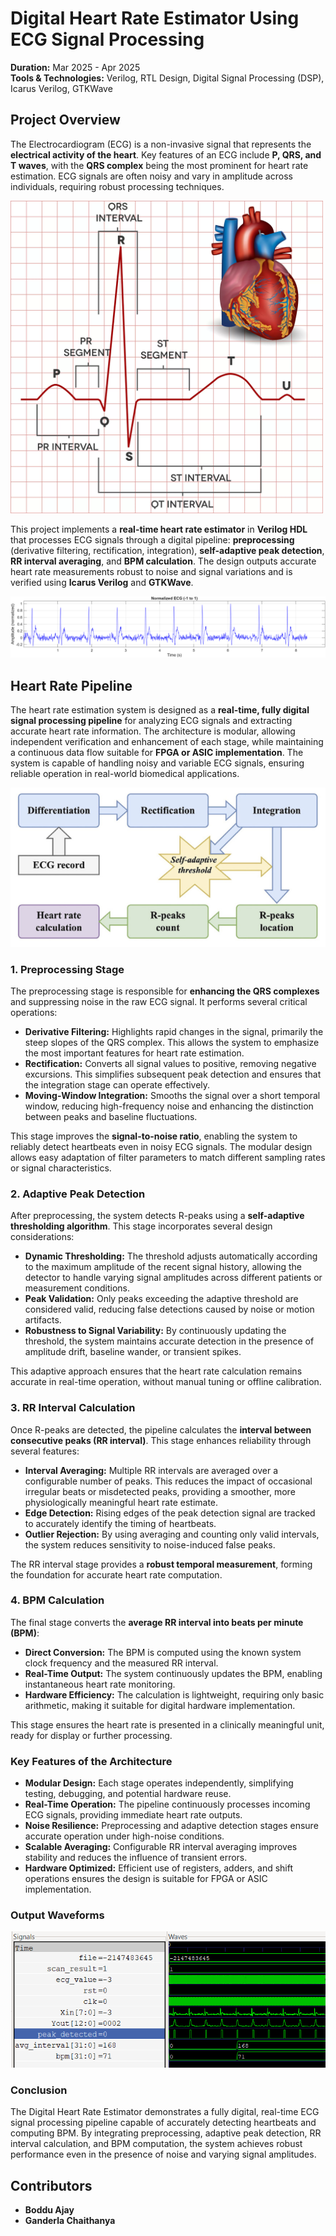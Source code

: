 # Digital Heart Rate Estimator Using ECG Signal Processing

**Duration:** Mar 2025 - Apr 2025  
**Tools & Technologies:** Verilog, RTL Design, Digital Signal Processing (DSP), Icarus Verilog, GTKWave

## Project Overview

The Electrocardiogram (ECG) is a non-invasive signal that represents the **electrical activity of the heart**. Key features of an ECG include **P, QRS, and T waves**, with the **QRS complex** being the most prominent for heart rate estimation. ECG signals are often noisy and vary in amplitude across individuals, requiring robust processing techniques.  

<img src="ECG-heart.png" alt="ECG-Heart" width="500"/>


This project implements a **real-time heart rate estimator** in **Verilog HDL** that processes ECG signals through a digital pipeline: **preprocessing** (derivative filtering, rectification, integration), **self-adaptive peak detection**, **RR interval averaging**, and **BPM calculation**. The design outputs accurate heart rate measurements robust to noise and signal variations and is verified using **Icarus Verilog** and **GTKWave**.  

![Heart Rate Pipeline](ecg_signal.png)

## Heart Rate Pipeline

The heart rate estimation system is designed as a **real-time, fully digital signal processing pipeline** for analyzing ECG signals and extracting accurate heart rate information. The architecture is modular, allowing independent verification and enhancement of each stage, while maintaining a continuous data flow suitable for **FPGA or ASIC implementation**. The system is capable of handling noisy and variable ECG signals, ensuring reliable operation in real-world biomedical applications.

![Heart Rate Pipeline](pipeline.png)

### 1. Preprocessing Stage

The preprocessing stage is responsible for **enhancing the QRS complexes** and suppressing noise in the raw ECG signal. It performs several critical operations:

* **Derivative Filtering:** Highlights rapid changes in the signal, primarily the steep slopes of the QRS complex. This allows the system to emphasize the most important features for heart rate estimation.
* **Rectification:** Converts all signal values to positive, removing negative excursions. This simplifies subsequent peak detection and ensures that the integration stage can operate effectively.
* **Moving-Window Integration:** Smooths the signal over a short temporal window, reducing high-frequency noise and enhancing the distinction between peaks and baseline fluctuations.

This stage improves the **signal-to-noise ratio**, enabling the system to reliably detect heartbeats even in noisy ECG signals. The modular design allows easy adaptation of filter parameters to match different sampling rates or signal characteristics.

### 2. Adaptive Peak Detection

After preprocessing, the system detects R-peaks using a **self-adaptive thresholding algorithm**. This stage incorporates several design considerations:

* **Dynamic Thresholding:** The threshold adjusts automatically according to the maximum amplitude of the recent signal history, allowing the detector to handle varying signal amplitudes across different patients or measurement conditions.
* **Peak Validation:** Only peaks exceeding the adaptive threshold are considered valid, reducing false detections caused by noise or motion artifacts.
* **Robustness to Signal Variability:** By continuously updating the threshold, the system maintains accurate detection in the presence of amplitude drift, baseline wander, or transient spikes.

This adaptive approach ensures that the heart rate calculation remains accurate in real-time operation, without manual tuning or offline calibration.

### 3. RR Interval Calculation

Once R-peaks are detected, the pipeline calculates the **interval between consecutive peaks (RR interval)**. This stage enhances reliability through several features:

* **Interval Averaging:** Multiple RR intervals are averaged over a configurable number of peaks. This reduces the impact of occasional irregular beats or misdetected peaks, providing a smoother, more physiologically meaningful heart rate estimate.
* **Edge Detection:** Rising edges of the peak detection signal are tracked to accurately identify the timing of heartbeats.
* **Outlier Rejection:** By using averaging and counting only valid intervals, the system reduces sensitivity to noise-induced false peaks.

The RR interval stage provides a **robust temporal measurement**, forming the foundation for accurate heart rate computation.

### 4. BPM Calculation

The final stage converts the **average RR interval into beats per minute (BPM)**:

* **Direct Conversion:** The BPM is computed using the known system clock frequency and the measured RR interval.
* **Real-Time Output:** The system continuously updates the BPM, enabling instantaneous heart rate monitoring.
* **Hardware Efficiency:** The calculation is lightweight, requiring only basic arithmetic, making it suitable for digital hardware implementation.

This stage ensures the heart rate is presented in a clinically meaningful unit, ready for display or further processing.

### Key Features of the Architecture

* **Modular Design:** Each stage operates independently, simplifying testing, debugging, and potential hardware reuse.
* **Real-Time Operation:** The pipeline continuously processes incoming ECG signals, providing immediate heart rate outputs.
* **Noise Resilience:** Preprocessing and adaptive detection stages ensure accurate operation under high-noise conditions.
* **Scalable Averaging:** Configurable RR interval averaging improves stability and reduces the influence of transient errors.
* **Hardware Optimized:** Efficient use of registers, adders, and shift operations ensures the design is suitable for FPGA or ASIC implementation.

### Output Waveforms

![Heart Rate Pipeline](output.png)


### Conclusion

The Digital Heart Rate Estimator demonstrates a fully digital, real-time ECG signal processing pipeline capable of accurately detecting heartbeats and computing BPM. By integrating preprocessing, adaptive peak detection, RR interval calculation, and BPM computation, the system achieves robust performance even in the presence of noise and varying signal amplitudes.


## Contributors

- **Boddu Ajay**  
- **Ganderla Chaithanya** 




